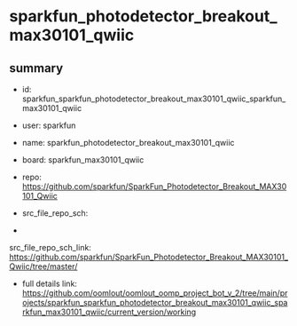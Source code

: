 # sparkfun_photodetector_breakout_max30101_qwiic
 
## summary 
* id: sparkfun_sparkfun_photodetector_breakout_max30101_qwiic_sparkfun_max30101_qwiic
* user: sparkfun
* name: sparkfun_photodetector_breakout_max30101_qwiic
* board: sparkfun_max30101_qwiic
* repo: https://github.com/sparkfun/SparkFun_Photodetector_Breakout_MAX30101_Qwiic



* src_file_repo_sch: 
*
 src_file_repo_sch_link: https://github.com/sparkfun/SparkFun_Photodetector_Breakout_MAX30101_Qwiic/tree/master/
* full details link: https://github.com/oomlout/oomlout_oomp_project_bot_v_2/tree/main/projects/sparkfun_sparkfun_photodetector_breakout_max30101_qwiic_sparkfun_max30101_qwiic/current_version/working  






